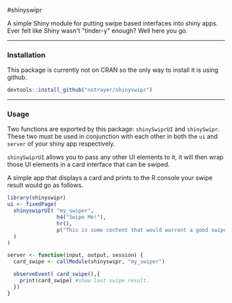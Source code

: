 #shinyswipr

A simple Shiny module for putting swipe based interfaces into shiny apps. Ever felt like Shiny wasn't "tinder-y" enough? Well here you go. 

---

### Installation 

This package is currently not on CRAN so the only way to install it is using github.

```r
devtools::install_github("nstrayer/shinyswipr")
```

---

### Usage

Two functions are exported by this package: `shinySwiprUI` and `shinySwipr`. These two must be used in conjunction with each other in both the `ui` and `server` of your shiny app respectively. 

`shinySwiprUI` allows you to pass any other UI elements to it, it will then wrap those UI elements in a card interface that can be swiped. 

A simple app that displays a card and prints to the R console your swipe result would go as follows. 

```r
library(shinyswipr)
ui <- fixedPage(
  shinyswiprUI( "my_swiper",
                h4("Swipe Me!"),
                hr(),
                p("This is some content that would warrent a good swipe")
  )
)

server <- function(input, output, session) {
  card_swipe <- callModule(shinyswipr, "my_swiper")

  observeEvent( card_swipe(),{
    print(card_swipe) #show last swipe result. 
  }) 
}
```
